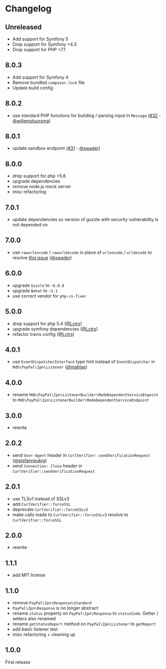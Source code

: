 # Changelog

## Unreleased

- Add support for Symfony 5
- Drop support for Symfony <4.3
- Drop support for PHP <7.1

## 8.0.3

- Add support for Symfony 4
- Remove bundled `composer.lock` file
- Update build config

## 8.0.2

- use standard PHP functions for building / parsing input in `Message` ([#32](https://github.com/mike182uk/paypal-ipn-listener/pull/32) - [@willemstuursma](https://github.com/willemstuursma))

## 8.0.1

- update sandbox endpoint ([#31](https://github.com/mike182uk/paypal-ipn-listener/pull/31) - [@swader](https://github.com/Swader))

## 8.0.0

- drop support for php <5.6
- upgrade dependencies
- remove node.js mock server
- misc refactoring

## 7.0.1

- update dependencies so version of guzzle with security vulnerability is not depended on

## 7.0.0

- use `rawurlencode` / `rawurldecode` in place of `urlencode` / `urldecode` to resolve [this issue](https://github.com/paypal/ipn-code-samples/issues/51) ([@swader](https://github.com/Swader))

## 6.0.0

- upgrade `Guzzle` to `~6.0.0`
- upgrade `Behat` to `~3.1`
- use correct vendor for `php-cs-fixer`

## 5.0.0

- drop support for php 5.4 ([@Lctrs](https://github.com/Lctrs))
- upgrade symfony dependencies ([@Lctrs](https://github.com/Lctrs))
- refactor travis config ([@Lctrs](https://github.com/Lctrs))

## 4.0.1

- use `EventDispatcherInterface` type hint instead of `EventDispatcher` in `Mdb\PayPal\Ipn\Listener` ([@mablae](https://github.com/mablae))

## 4.0.0

- rename `Mdb\PayPal\Ipn\ListenerBuilder\ModeDependentServiceEnpoint` to `Mdb\PayPal\Ipn\ListenerBuilder\ModeDependentServiceEndpoint`

## 3.0.0

- rewrite

## 2.0.2

- send `User-Agent` header in `CurlVerifier::sendVerificationRequest` ([@stefanneubig](https://github.com/stefanneubig))
- send `Connection: Close` header in `CurlVerifier::sendVerificationRequest`

## 2.0.1

- use TLSv1 instead of SSLv3
- add `CurlVerifier::forceSSL`
- deprecate `CurlVerifier::forceSSLv3`
- make calls made to `CurlVerifier::forceSSLv3` resolve to `CurlVerifier::forceSSL`

## 2.0.0

- rewrite

## 1.1.1

- add MIT license

## 1.1.0

- remove `PayPal\Ipn\Response\Standard`
- `PayPal\Ipn\Response` is no longer abstract
- rename `status` property on `PayPal\Ipn\Response` to `statusCode`. Getter / setters also renamed
- rename `getStatusReport` method on `PayPal\Ipn\Listener` to `getReport`
- add basic listener test
- misc refactoring + cleaning up

## 1.0.0

First release

